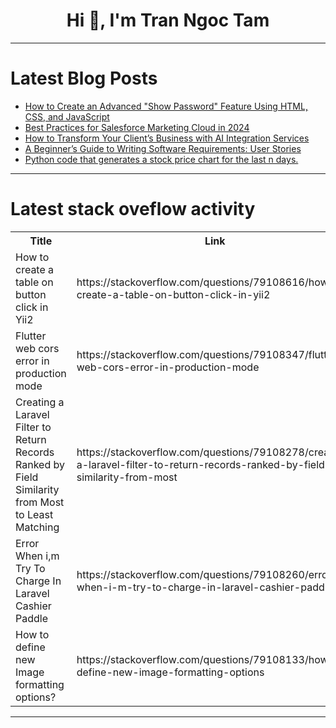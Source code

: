 <h1 align="center">Hi 👋, I'm Tran Ngoc Tam</h1>

---

# Latest Blog Posts 
<!-- BLOG-POST-LIST:START -->
- [How to Create an Advanced &quot;Show Password&quot; Feature Using HTML, CSS, and JavaScript](https://dev.to/wizdomtek/how-to-create-an-advanced-show-password-feature-using-html-css-and-javascript-ndn)
- [Best Practices for Salesforce Marketing Cloud in 2024](https://dev.to/itechcloud_solution_01/best-practices-for-salesforce-marketing-cloud-in-2024-h0f)
- [How to Transform Your Client’s Business with AI Integration Services](https://dev.to/laxmi_williams/how-to-transform-your-clients-business-with-ai-integration-services-opo)
- [A Beginner’s Guide to Writing Software Requirements: User Stories](https://dev.to/johnnykoo84/a-beginners-guide-to-writing-software-requirements-user-stories-2h3k)
- [Python code that generates a stock price chart for the last n days.](https://dev.to/dm8ry/python-code-that-generates-a-stock-price-chart-for-the-last-n-days-g8a)
<!-- BLOG-POST-LIST:END -->

---

# Latest stack oveflow activity
<table>
  <tr><th>Title</th><th>Link</th></tr>
  <!-- STACKOVERFLOW:START --><tr><td>How to create a table on button click in Yii2</td><td>https://stackoverflow.com/questions/79108616/how-to-create-a-table-on-button-click-in-yii2</td></tr><tr><td>Flutter web cors error in production mode</td><td>https://stackoverflow.com/questions/79108347/flutter-web-cors-error-in-production-mode</td></tr><tr><td>Creating a Laravel Filter to Return Records Ranked by Field Similarity from Most to Least Matching</td><td>https://stackoverflow.com/questions/79108278/creating-a-laravel-filter-to-return-records-ranked-by-field-similarity-from-most</td></tr><tr><td>Error When i,m Try To Charge In Laravel Cashier Paddle</td><td>https://stackoverflow.com/questions/79108260/error-when-i-m-try-to-charge-in-laravel-cashier-paddle</td></tr><tr><td>How to define new Image formatting options?</td><td>https://stackoverflow.com/questions/79108133/how-to-define-new-image-formatting-options</td></tr><!-- STACKOVERFLOW:END -->
</table>

---


